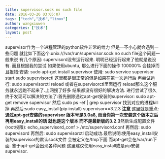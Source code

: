 ```yaml
---
title: supervisor.sock no such file
date: 2016-03-26 03:05:07
tags: ["tech","技术","linux"]
author: wangxiuwen
categories: ["技术"]
layout: post
---
```


supervisor作为一个进程管理的python软件非常的给力 但是一不小心就会遇到一些问题 就比如下面这个:unix:///var/run/supervisor.sock no such file这个问题一般来说 有几个原因:
supervisord没有运行起来.
明明已经运行起来了他就是说没有.
而且根据我的尝试 如果使用ubuntu, 那么进行下面的操作 100000% 会挂掉而且报错:安装:   sudo apt-get install supervisor
使用:   sudo service supervisor start   sudo supervisorctl
这里都是很正常的但是如果在第一次运行后 再尝试运行:   sudo supervisorctl reload
或者在supervisorctl里面运行 reload那么这个服务就永远跑不起来了.上网搜了好多 结果都没有很好的解决方法. 进行尝试了很久 终于发现可以解决的方法了:首先删除通过apt-get安装的supervisor:  sudo apt-get remove supervisor
然后  sudo ps -ef | grep supervisor
找到对应的进程kill掉.再然后:sudo easy_install(pip install) supervisor==3.2.3
**注意** 这里就是重点:**通过apt-get安装的supervisor 版本号是3.0a8, 而当你第一次安装这个版本之后 再用easy_install的话 就也是这个版本 而不是最新版的3.2.3**然后生成配置文件(root权限):  echo_supervisord_conf > /etc/supervisord.conf
再然后:  sudo supervisord
再然后:   sudo supervisorctl
启动成功.最后说明:使用easy_install安装的supervisor的默认sock文件 会被定义在/tmp下面 而apt-get会在/var/run下面. 鉴于apt-get会出现各种问题 这里建议使用easy_install或是pip安装 supervisor.
